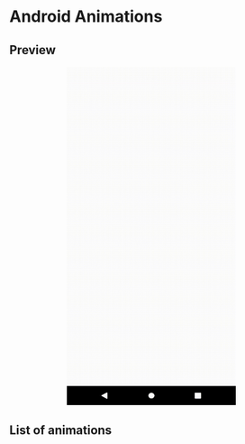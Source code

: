 # Android Animations
## Preview
<p align="center">
<img src="AndroidAnimations.gif" width="300" height="600"/>
</p>

## List of animations
